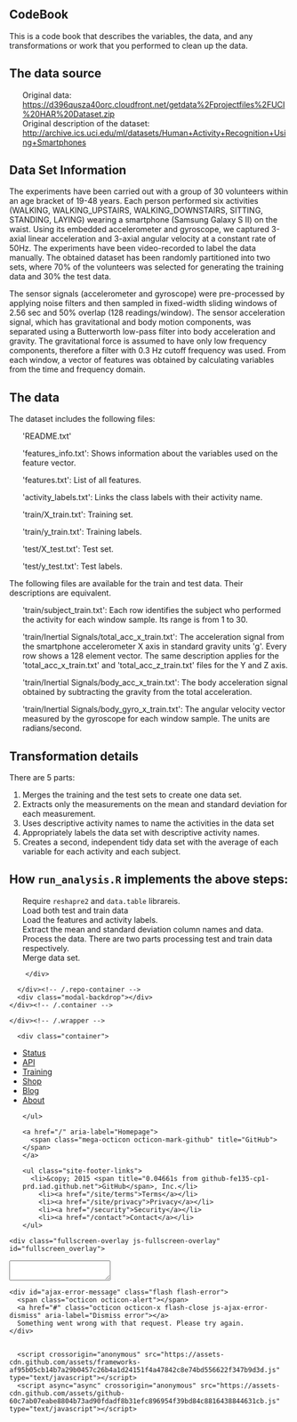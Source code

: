   
  <div id="readme" class="blob instapaper_body">
    <article class="markdown-body entry-content" itemprop="mainContentOfPage"><h1>
<a id="user-content-codebook" class="anchor" href="#codebook" aria-hidden="true"><span class="octicon octicon-link"></span></a>CodeBook</h1>

<p>This is a code book that describes the variables, the data, and any transformations or work that you performed to clean up the data.</p>

<h2>
<a id="user-content-the-data-source" class="anchor" href="#the-data-source" aria-hidden="true"><span class="octicon octicon-link"></span></a>The data source</h2>

<ul class="task-list">
<li>Original data: <a href="https://d396qusza40orc.cloudfront.net/getdata%2Fprojectfiles%2FUCI%20HAR%20Dataset.zip">https://d396qusza40orc.cloudfront.net/getdata%2Fprojectfiles%2FUCI%20HAR%20Dataset.zip</a>
</li>
<li>Original description of the dataset: <a href="http://archive.ics.uci.edu/ml/datasets/Human+Activity+Recognition+Using+Smartphones">http://archive.ics.uci.edu/ml/datasets/Human+Activity+Recognition+Using+Smartphones</a>
</li>
</ul>

<h2>
<a id="user-content-data-set-information" class="anchor" href="#data-set-information" aria-hidden="true"><span class="octicon octicon-link"></span></a>Data Set Information</h2>

<p>The experiments have been carried out with a group of 30 volunteers within an age bracket of 19-48 years. Each person performed six activities (WALKING, WALKING_UPSTAIRS, WALKING_DOWNSTAIRS, SITTING, STANDING, LAYING) wearing a smartphone (Samsung Galaxy S II) on the waist. Using its embedded accelerometer and gyroscope, we captured 3-axial linear acceleration and 3-axial angular velocity at a constant rate of 50Hz. The experiments have been video-recorded to label the data manually. The obtained dataset has been randomly partitioned into two sets, where 70% of the volunteers was selected for generating the training data and 30% the test data.</p>

<p>The sensor signals (accelerometer and gyroscope) were pre-processed by applying noise filters and then sampled in fixed-width sliding windows of 2.56 sec and 50% overlap (128 readings/window). The sensor acceleration signal, which has gravitational and body motion components, was separated using a Butterworth low-pass filter into body acceleration and gravity. The gravitational force is assumed to have only low frequency components, therefore a filter with 0.3 Hz cutoff frequency was used. From each window, a vector of features was obtained by calculating variables from the time and frequency domain.</p>

<h2>
<a id="user-content-the-data" class="anchor" href="#the-data" aria-hidden="true"><span class="octicon octicon-link"></span></a>The data</h2>

<p>The dataset includes the following files:</p>

<ul class="task-list">
<li><p>'README.txt'</p></li>
<li><p>'features_info.txt': Shows information about the variables used on the feature vector.</p></li>
<li><p>'features.txt': List of all features.</p></li>
<li><p>'activity_labels.txt': Links the class labels with their activity name.</p></li>
<li><p>'train/X_train.txt': Training set.</p></li>
<li><p>'train/y_train.txt': Training labels.</p></li>
<li><p>'test/X_test.txt': Test set.</p></li>
<li><p>'test/y_test.txt': Test labels.</p></li>
</ul>

<p>The following files are available for the train and test data. Their descriptions are equivalent.</p>

<ul class="task-list">
<li><p>'train/subject_train.txt': Each row identifies the subject who performed the activity for each window sample. Its range is from 1 to 30.</p></li>
<li><p>'train/Inertial Signals/total_acc_x_train.txt': The acceleration signal from the smartphone accelerometer X axis in standard gravity units 'g'. Every row shows a 128 element vector. The same description applies for the 'total_acc_x_train.txt' and 'total_acc_z_train.txt' files for the Y and Z axis.</p></li>
<li><p>'train/Inertial Signals/body_acc_x_train.txt': The body acceleration signal obtained by subtracting the gravity from the total acceleration.</p></li>
<li><p>'train/Inertial Signals/body_gyro_x_train.txt': The angular velocity vector measured by the gyroscope for each window sample. The units are radians/second.</p></li>
</ul>

<h2>
<a id="user-content-transformation-details" class="anchor" href="#transformation-details" aria-hidden="true"><span class="octicon octicon-link"></span></a>Transformation details</h2>

<p>There are 5 parts:</p>

<ol class="task-list">
<li>Merges the training and the test sets to create one data set.</li>
<li>Extracts only the measurements on the mean and standard deviation for each measurement.</li>
<li>Uses descriptive activity names to name the activities in the data set</li>
<li>Appropriately labels the data set with descriptive activity names.</li>
<li>Creates a second, independent tidy data set with the average of each variable for each activity and each subject.</li>
</ol>

<h2>
<a id="user-content-how-run_analysisr-implements-the-above-steps" class="anchor" href="#how-run_analysisr-implements-the-above-steps" aria-hidden="true"><span class="octicon octicon-link"></span></a>How <code>run_analysis.R</code> implements the above steps:</h2>

<ul class="task-list">
<li>Require <code>reshapre2</code> and <code>data.table</code> librareis.</li>
<li>Load both test and train data</li>
<li>Load the features and activity labels.</li>
<li>Extract the mean and standard deviation column names and data.</li>
<li>Process the data. There are two parts processing test and train data respectively.</li>
<li>Merge data set.</li>
</ul>
</article>
  </div>

  </div>
</div>

<a href="#jump-to-line" rel="facebox[.linejump]" data-hotkey="l" style="display:none">Jump to Line</a>
<div id="jump-to-line" style="display:none">
  <form accept-charset="UTF-8" class="js-jump-to-line-form">
    <input class="linejump-input js-jump-to-line-field" type="text" placeholder="Jump to line&hellip;" autofocus>
    <button type="submit" class="button">Go</button>
  </form>
</div>

        </div>

      </div><!-- /.repo-container -->
      <div class="modal-backdrop"></div>
    </div><!-- /.container -->
  </div><!-- /.site -->


    </div><!-- /.wrapper -->

      <div class="container">
  <div class="site-footer" role="contentinfo">
    <ul class="site-footer-links right">
      <li><a href="https://status.github.com/">Status</a></li>
      <li><a href="https://developer.github.com">API</a></li>
      <li><a href="http://training.github.com">Training</a></li>
      <li><a href="http://shop.github.com">Shop</a></li>
      <li><a href="/blog">Blog</a></li>
      <li><a href="/about">About</a></li>

    </ul>

    <a href="/" aria-label="Homepage">
      <span class="mega-octicon octicon-mark-github" title="GitHub"></span>
    </a>

    <ul class="site-footer-links">
      <li>&copy; 2015 <span title="0.04661s from github-fe135-cp1-prd.iad.github.net">GitHub</span>, Inc.</li>
        <li><a href="/site/terms">Terms</a></li>
        <li><a href="/site/privacy">Privacy</a></li>
        <li><a href="/security">Security</a></li>
        <li><a href="/contact">Contact</a></li>
    </ul>
  </div><!-- /.site-footer -->
</div><!-- /.container -->


    <div class="fullscreen-overlay js-fullscreen-overlay" id="fullscreen_overlay">
  <div class="fullscreen-container js-suggester-container">
    <div class="textarea-wrap">
      <textarea name="fullscreen-contents" id="fullscreen-contents" class="fullscreen-contents js-fullscreen-contents" placeholder=""></textarea>
      <div class="suggester-container">
        <div class="suggester fullscreen-suggester js-suggester js-navigation-container"></div>
      </div>
    </div>
  </div>
  <div class="fullscreen-sidebar">
    <a href="#" class="exit-fullscreen js-exit-fullscreen tooltipped tooltipped-w" aria-label="Exit Zen Mode">
      <span class="mega-octicon octicon-screen-normal"></span>
    </a>
    <a href="#" class="theme-switcher js-theme-switcher tooltipped tooltipped-w"
      aria-label="Switch themes">
      <span class="octicon octicon-color-mode"></span>
    </a>
  </div>
</div>



    <div id="ajax-error-message" class="flash flash-error">
      <span class="octicon octicon-alert"></span>
      <a href="#" class="octicon octicon-x flash-close js-ajax-error-dismiss" aria-label="Dismiss error"></a>
      Something went wrong with that request. Please try again.
    </div>


      <script crossorigin="anonymous" src="https://assets-cdn.github.com/assets/frameworks-af95b05cb14b7a29b0457c26b4a1d24151f4a47842c8e74bd556622f347b9d3d.js" type="text/javascript"></script>
      <script async="async" crossorigin="anonymous" src="https://assets-cdn.github.com/assets/github-60c7ab07eabe8804b73ad90fdadf8b31efc896954f39bd84c8816438844631cb.js" type="text/javascript"></script>
      
      
  </body>
</html>

